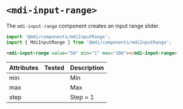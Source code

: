 # `<mdi-input-range>`

The `mdi-input-range` component creates an input range slider.

```typescript
import '@mdi/components/mdiInputRange';
import { MdiInputRange } from '@mdi/components/mdiInputRange';
```

```html
<mdi-input-range value="50" min="1" max="100"></mdi-input-range>
```

| Attributes | Tested   | Description |
| ---------- | -------- | ----------- |
| min        |          | Min |
| max        |          | Max |
| step       |          | Step = 1 |